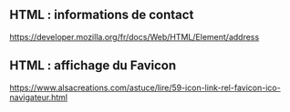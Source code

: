 ## HTML : informations de contact
https://developer.mozilla.org/fr/docs/Web/HTML/Element/address

## HTML : affichage du Favicon
https://www.alsacreations.com/astuce/lire/59-icon-link-rel-favicon-ico-navigateur.html
